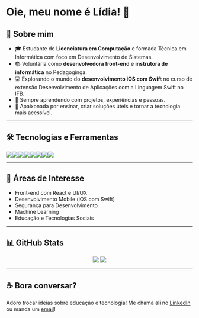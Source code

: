 # Oie, meu nome é Lídia! 🤖


## 🧠 Sobre mim

- 🎓 Estudante de **Licenciatura em Computação** e formada Técnica em Informática com foco em Desenvolvimento de Sistemas.  
- 📚 Voluntária como **desenvolvedora front-end** e **instrutora de informática** no Pedagoginga.  
- 💻 Explorando o mundo do **desenvolvimento iOS com Swift** no curso de extensão Desenvolvimento de Aplicações com a Linguagem Swift no IFB.  
- 🌱 Sempre aprendendo com projetos, experiências e pessoas.  
- 🚀 Apaixonada por ensinar, criar soluções úteis e tornar a tecnologia mais acessível.

---

## 🛠️ Tecnologias e Ferramentas

<div style="display: flex; flex-wrap: wrap;">
  <img src="https://img.shields.io/badge/JavaScript-F7DF1E?style=flat&logo=javascript&logoColor=black"/>
  <img src="https://img.shields.io/badge/React-20232A?style=flat&logo=react&logoColor=61DAFB"/>
  <img src="https://img.shields.io/badge/HTML5-E34F26?style=flat&logo=html5&logoColor=white"/>
  <img src="https://img.shields.io/badge/CSS3-1572B6?style=flat&logo=css3&logoColor=white"/>
  <img src="https://img.shields.io/badge/Python-3776AB?style=flat&logo=python&logoColor=white"/>
  <img src="https://img.shields.io/badge/Java-007396?style=flat&logo=java&logoColor=white"/>
  <img src="https://img.shields.io/badge/Git-F05032?style=flat&logo=git&logoColor=white"/>
  <img src="https://img.shields.io/badge/VSCode-007ACC?style=flat&logo=visual-studio-code&logoColor=white"/>
</div>

---

## 🧩 Áreas de Interesse

- Front-end com React e UI/UX  
- Desenvolvimento Mobile (iOS com Swift)  
- Segurança para Desenvolvimento
- Machine Learning
- Educação e Tecnologias Sociais  

---

## 📊 GitHub Stats

<div align="center">
  <img src="https://github-readme-stats.vercel.app/api?username=lidiasalves&show_icons=true&theme=tokyonight&hide=stars"/>
  <img src="https://github-readme-stats.vercel.app/api/top-langs/?username=lidiasalves&layout=compact&theme=tokyonight"/>
</div>

---


## ☕ Bora conversar?

Adoro trocar ideias sobre educação e tecnologia! Me chama ali no [LinkedIn](https://www.linkedin.com/in/lidia-silveira/) ou manda um [email](mailto:lisilveir@outlook.com)!  
